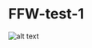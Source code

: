 # FFW-test-1
![alt text](https://github.com/Oleh-3000/FFW-test-1/blob/master/Screenshot_5.jpg?raw=true)
